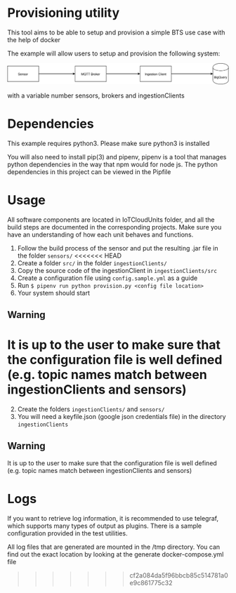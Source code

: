 # Provisioning utility

This tool aims to be able to setup and provision a simple BTS use case with the help of docker

The example will allow users to setup and provision the following system:

![Simple BTS](./simple_bts.svg)

with a variable number sensors, brokers and ingestionClients

# Dependencies
This example requires python3. Please make sure python3 is installed 

You will also need to install pip(3) and pipenv, pipenv is a tool that manages python dependencies in the way that npm would for node js. The python dependencies in this project
can be viewed in the Pipfile

# Usage
All software components are located in IoTCloudUnits folder, and all the build steps are documented in the 
corresponding projects. Make sure you have an understanding of how each unit behaves and functions.

1. Follow the build process of the sensor and put the resulting .jar file in the folder `sensors/`
<<<<<<< HEAD
2. Create a folder `src/` in the folder `ingestionClients/`
3. Copy the source code of the ingestionClient in `ingestionClients/src`
4. Create a configuration file using `config.sample.yml` as a guide
5. Run `$ pipenv run python provision.py <config file location>`
6. Your system should start

## Warning
It is up to the user to make sure that the configuration file is well defined (e.g. topic names match between ingestionClients and sensors)
=======
2. Create the folders `ingestionClients/` and `sensors/`
3. You will need a keyfile.json (google json credentials file) in the directory `ingestionClients`

## Warning
It is up to the user to make sure that the configuration file is well defined (e.g. topic names match between ingestionClients and sensors)

# Logs
If you want to retrieve log information, it is recommended to use telegraf, which supports many types of output as plugins. There is a sample configuration provided in the test utilities.

All log files that are generated are mounted in the /tmp directory. You can find out the exact location by looking at the generate docker-compose.yml file
>>>>>>> cf2a084da5f96bbcb85c514781a0e9c861775c32
